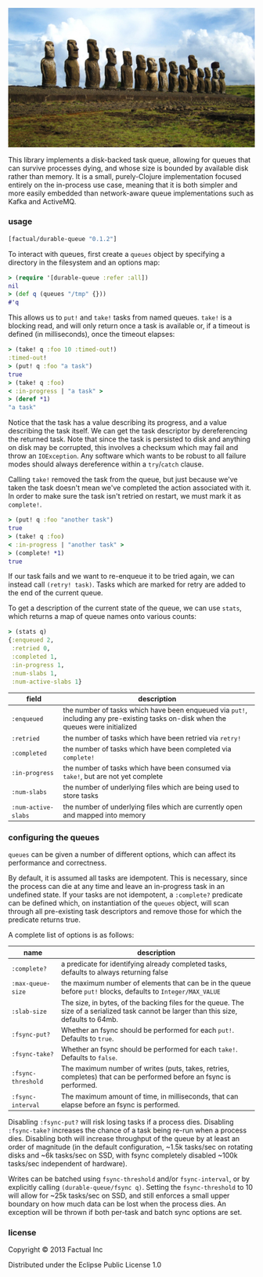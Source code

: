 ![](docs/EasterIsland.jpg)

This library implements a disk-backed task queue, allowing for queues that can survive processes dying, and whose size is bounded by available disk rather than memory.  It is a small, purely-Clojure implementation focused entirely on the in-process use case, meaning that it is both simpler and more easily embedded than network-aware queue implementations such as Kafka and ActiveMQ.

### usage

```clj
[factual/durable-queue "0.1.2"]
```

To interact with queues, first create a `queues` object by specifying a directory in the filesystem and an options map:

```clj
> (require '[durable-queue :refer :all])
nil
> (def q (queues "/tmp" {}))
#'q
```

This allows us to `put!` and `take!` tasks from named queues.  `take!` is a blocking read, and will only return once a task is available or, if a timeout is defined (in milliseconds), once the timeout elapses:

```clj
> (take! q :foo 10 :timed-out!)
:timed-out!
> (put! q :foo "a task")
true
> (take! q :foo)
< :in-progress | "a task" >
> (deref *1)
"a task"
```

Notice that the task has a value describing its progress, and a value describing the task itself.  We can get the task descriptor by dereferencing the returned task.  Note that since the task is persisted to disk and anything on disk may be corrupted, this involves a checksum which may fail and throw an `IOException`.  Any software which wants to be robust to all failure modes should always dereference within a `try`/`catch` clause.

Calling `take!` removed the task from the queue, but just because we've taken the task doesn't mean we've completed the action associated with it.  In order to make sure the task isn't retried on restart, we must mark it as `complete!`.

```clj
> (put! q :foo "another task")
true
> (take! q :foo)
< :in-progress | "another task" >
> (complete! *1)
true
```

If our task fails and we want to re-enqueue it to be tried again, we can instead call `(retry! task)`.  Tasks which are marked for retry are added to the end of the current queue.

To get a description of the current state of the queue, we can use `stats`, which returns a map of queue names onto various counts:

```clj
> (stats q)
{:enqueued 2, 
 :retried 0, 
 :completed 1, 
 :in-progress 1, 
 :num-slabs 1, 
 :num-active-slabs 1}
```

| field | description |
|-------|-------------|
| `:enqueued` | the number of tasks which have been enqueued via `put!`, including any pre-existing tasks on-disk when the queues were initialized |
| `:retried` | the number of tasks which have been retried via `retry!` |
| `:completed` | the number of tasks which have been completed via `complete!` |
| `:in-progress` | the number of tasks which have been consumed via `take!`, but are not yet complete |
| `:num-slabs` | the number of underlying files which are being used to store tasks |
| `:num-active-slabs` | the number of underlying files which are currently open and mapped into memory |

### configuring the queues

`queues` can be given a number of different options, which can affect its performance and correctness.  

By default, it is assumed all tasks are idempotent.  This is necessary, since the process can die at any time and leave an in-progress task in an undefined state.  If your tasks are not idempotent, a `:complete?` predicate can be defined which, on instantiation of the `queues` object, will scan through all pre-existing task descriptors and remove those for which the predicate returns true.

A complete list of options is as follows:

| name | description |
|------|-------------|
| `:complete?` | a predicate for identifying already completed tasks, defaults to always returning false |
| `:max-queue-size` | the maximum number of elements that can be in the queue before `put!` blocks, defaults to `Integer/MAX_VALUE`	 |
| `:slab-size` | The size, in bytes, of the backing files for the queue.  The size of a serialized task cannot be larger than this size, defaults to 64mb. |
| `:fsync-put?` | Whether an fsync should be performed for each `put!`.  Defaults to `true`. |
| `:fsync-take?` | Whether an fsync should be performed for each `take!`.  Defaults to `false`. |
| `:fsync-threshold` | The maximum number of writes (puts, takes, retries, completes) that can be performed before an fsync is performed. |
| `:fsync-interval` | The maximum amount of time, in milliseconds, that can elapse before an fsync is performed. |

Disabling `:fsync-put?` will risk losing tasks if a process dies.  Disabling `:fsync-take?` increases the chance of a task being re-run when a process dies.  Disabling both will increase throughput of the queue by at least an order of magnitude (in the default configuration, ~1.5k tasks/sec on rotating disks and ~6k tasks/sec on SSD, with fsync completely disabled ~100k tasks/sec independent of hardware).

Writes can be batched using `fsync-threshold` and/or `fsync-interval`, or by explicitly calling `(durable-queue/fsync q)`.  Setting the `fsync-threshold` to 10 will allow for ~25k tasks/sec on SSD, and still enforces a small upper boundary on how much data can be lost when the process dies.  An exception will be thrown if both per-task and batch sync options are set.

### license

Copyright © 2013 Factual Inc

Distributed under the Eclipse Public License 1.0
